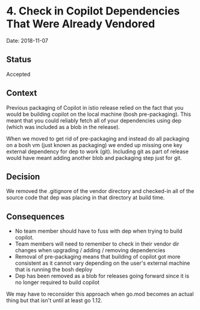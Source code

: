 # 4. Check in Copilot Dependencies That Were Already Vendored

Date: 2018-11-07

## Status

Accepted

## Context

Previous packaging of Copilot in istio release relied on the fact that you would
be building copilot on the local machine (bosh pre-packaging).  This meant that
you could reliably fetch all of your dependencies using dep (which was included
as a blob in the release).

When we moved to get rid of pre-packaging and instead do all packaging on a bosh
vm (just known as packaging) we ended up missing one key external dependency for
dep to work (git). Including git as part of release would have meant adding
another blob and packaging step just for git.

## Decision

We removed the .gitignore of the vendor directory and checked-in all of the
source code that dep was placing in that directory at build time.

## Consequences

- No team member should have to fuss with dep when trying to build copilot.
- Team members will need to remember to check in their vendor dir changes when
  upgrading / adding / removing dependencies
- Removal of pre-packaging means that building of copilot got more consistent as
  it cannot vary depending on the user's external machine that is running the
  bosh deploy
- Dep has been removed as a blob for releases going forward since it is no
  longer required to build copilot

We may have to reconsider this approach when go.mod becomes an actual thing but
that isn't until at least go 1.12.
